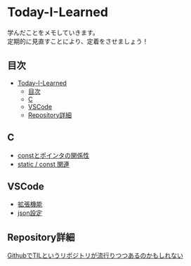 # Today-I-Learned

学んだことをメモしていきます。  
定期的に見直すことにより、定着をさせましょう！

## 目次

- [Today-I-Learned](#today-i-learned)
  - [目次](#目次)
  - [C](#c)
  - [VSCode](#vscode)
  - [Repository詳細](#repository詳細)

## C

- [constとポインタの関係性](./C/const_pointer関連.md)
- [static / const 関連](./C/static_const関連.md)

## VSCode

- [拡張機能](./VSCode/Extensions.md)
- [json設定](./VSCode/json_setting.yml)

## Repository詳細

[GithubでTILというリポジトリが流行りつつあるのかもしれない](http://syossan.hateblo.jp/entry/2016/02/16/144305)
